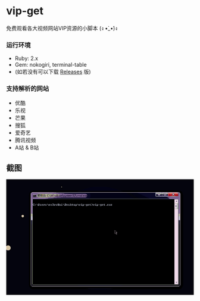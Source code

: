 # vip-get
免费观看各大视频网站VIP资源的小脚本 (ง •̀_•́)ง

### 运行环境
* Ruby: 2.x
* Gem: nokogiri, terminal-table
* (如若没有可以下载 [Releases](https://github.com/ev3rs0u1/vip-get/releases) 版)

### 支持解析的网站
* 优酷
* 乐视
* 芒果
* 搜狐
* 爱奇艺
* 腾讯视频
* A站 & B站

## 截图
![screenshot](screenshot.gif)
